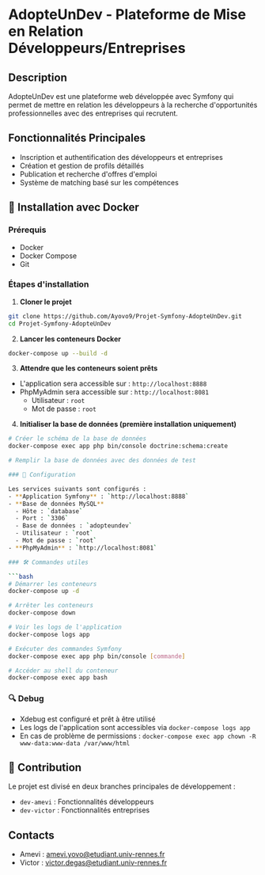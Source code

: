 # AdopteUnDev - Plateforme de Mise en Relation Développeurs/Entreprises

## Description
AdopteUnDev est une plateforme web développée avec Symfony qui permet de mettre en relation les développeurs à la recherche d'opportunités professionnelles avec des entreprises qui recrutent.

## Fonctionnalités Principales
- Inscription et authentification des développeurs et entreprises
- Création et gestion de profils détaillés
- Publication et recherche d'offres d'emploi
- Système de matching basé sur les compétences

## 🚀 Installation avec Docker

### Prérequis
- Docker
- Docker Compose
- Git

### Étapes d'installation

1. **Cloner le projet**
```bash
git clone https://github.com/Ayovo9/Projet-Symfony-AdopteUnDev.git
cd Projet-Symfony-AdopteUnDev
```

2. **Lancer les conteneurs Docker**
```bash
docker-compose up --build -d
```

3. **Attendre que les conteneurs soient prêts**
- L'application sera accessible sur : `http://localhost:8888`
- PhpMyAdmin sera accessible sur : `http://localhost:8081`
  - Utilisateur : `root`
  - Mot de passe : `root`

4. **Initialiser la base de données (première installation uniquement)**
```bash
# Créer le schéma de la base de données
docker-compose exec app php bin/console doctrine:schema:create

# Remplir la base de données avec des données de test

### 🔧 Configuration

Les services suivants sont configurés :
- **Application Symfony** : `http://localhost:8888`
- **Base de données MySQL**
  - Hôte : `database`
  - Port : `3306`
  - Base de données : `adopteundev`
  - Utilisateur : `root`
  - Mot de passe : `root`
- **PhpMyAdmin** : `http://localhost:8081`

### 🛠 Commandes utiles

```bash
# Démarrer les conteneurs
docker-compose up -d

# Arrêter les conteneurs
docker-compose down

# Voir les logs de l'application
docker-compose logs app

# Exécuter des commandes Symfony
docker-compose exec app php bin/console [commande]

# Accéder au shell du conteneur
docker-compose exec app bash
```

### 🔍 Debug

- Xdebug est configuré et prêt à être utilisé
- Les logs de l'application sont accessibles via `docker-compose logs app`
- En cas de problème de permissions : `docker-compose exec app chown -R www-data:www-data /var/www/html`


## 🤝 Contribution
Le projet est divisé en deux branches principales de développement :
- `dev-amevi` : Fonctionnalités développeurs
- `dev-victor` : Fonctionnalités entreprises


## Contacts
- Amevi : amevi.yovo@etudiant.univ-rennes.fr
- Victor : victor.degas@etudiant.univ-rennes.fr
